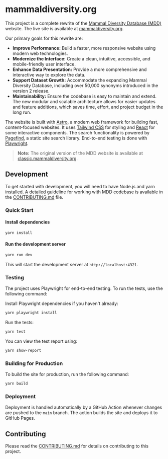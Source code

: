 # mammaldiversity.org

This project is a complete rewrite of the [Mammal Diversity Database (MDD)](httpss://www.mammaldiversity.org/) website. The live site is available at [mammaldiversity.org](https://www.mammaldiversity.org/).

Our primary goals for this rewrite are:

- **Improve Performance:** Build a faster, more responsive website using modern web technologies.
- **Modernize the Interface:** Create a clean, intuitive, accessible, and mobile-friendly user interface.
- **Enhance Data Presentation:** Provide a more comprehensive and interactive way to explore the data.
- **Support Dataset Growth:** Accommodate the expanding Mammal Diversity Database, including over 50,000 synonyms introduced in the version 2 release.
- **Maintainability:** Ensure the codebase is easy to maintain and extend. The new modular and scalable architecture allows for easier updates and feature additions, which saves time, effort, and project budget in the long run.

The website is built with [Astro](https://astro.build/), a modern web framework for building fast, content-focused websites. It uses [Tailwind CSS](https://tailwindcss.com/) for styling and [React](https://react.dev/) for some interactive components. The search functionality is powered by [Pagefind](https://pagefind.app/), a static site search library. End-to-end testing is done with [Playwright](https://playwright.dev/).

> **Note:** The original version of the MDD website is available at [classic.mammaldiversity.org](http://classic.mammaldiversity.org/).

## Development

To get started with development, you will need to have Node.js and yarn installed. A detailed guideline for working with MDD codebase is available in the [CONTRIBUTING.md](CONTRIBUTING.md) file.

### Quick Start

#### Install dependencies

```bash
yarn install
```

#### Run the development server

```bash
yarn run dev
```

   This will start the development server at `http://localhost:4321`.

### Testing

The project uses Playwright for end-to-end testing. To run the tests, use the following command:

Install Playwright dependencies if you haven't already:

```bash
yarn playwright install
```

Run the tests:

```bash
yarn test
```

You can view the test report using:

```bash
yarn show-report
```

### Building for Production

To build the site for production, run the following command:

```bash
yarn build
```

### Deployment

Deployment is handled automatically by a GitHub Action whenever changes are pushed to the `main` branch. The action builds the site and deploys it to GitHub Pages.

## Contributing

Please read the [CONTRIBUTING.md](CONTRIBUTING.md) for details on contributing to this project.

